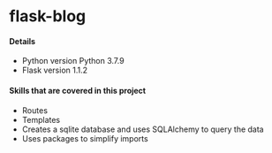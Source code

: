 # flask-blog

#### Details

- Python version Python 3.7.9
- Flask version 1.1.2


#### Skills that are covered in this project

- Routes
- Templates
- Creates a sqlite database and uses SQLAlchemy to query the data
- Uses packages to simplify imports
